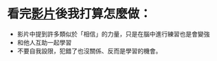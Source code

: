 # 看完[影片](https://youtu.be/DgbSc6Ys710?si=lF2ZeuLTZXn4pk12)後我打算怎麼做：

* 影片中提到許多類似於「相信」的力量，只是在腦中進行練習也是會變強
* 和他人互助一起學習
* 不要自我設限，犯錯了也沒關係、反而是學習的機會。
